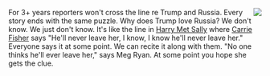 <img src="http://scripting.com/images/2019/11/26/manInBlackWestworld.png" border="0" align="right">For 3+ years reporters won't cross the line re Trump and Russia. Every story ends with the same puzzle. Why does Trump love Russia? We don't know. We just don't know. It's like the line in <a href="https://en.wikipedia.org/wiki/When_Harry_Met_Sally...">Harry Met Sally</a> where <a href="https://www.youtube.com/watch?v=55VPeDVxsrg">Carrie Fisher</a> says "He'll never leave her, I know, I know he'll never leave her." Everyone says it at some point. We can recite it along with them. "No one thinks he'll ever leave her," says Meg Ryan. At some point you hope she gets the clue. 

